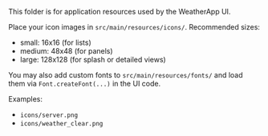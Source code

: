This folder is for application resources used by the WeatherApp UI.

Place your icon images in `src/main/resources/icons/`.
Recommended sizes:
- small: 16x16 (for lists)
- medium: 48x48 (for panels)
- large: 128x128 (for splash or detailed views)

You may also add custom fonts to `src/main/resources/fonts/` and load them via
`Font.createFont(...)` in the UI code.

Examples:
- `icons/server.png`
- `icons/weather_clear.png`
